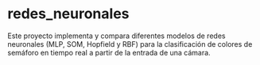 # redes_neuronales
Este proyecto implementa y compara diferentes modelos de redes neuronales (MLP, SOM, Hopfield y RBF) para la clasificación de colores de semáforo en tiempo real a partir de la entrada de una cámara.
